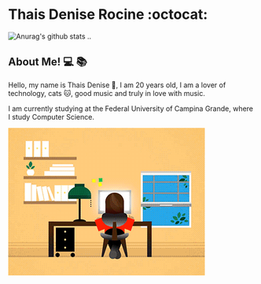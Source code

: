   # Thais Denise Rocine :octocat:

<!--
**Thairocine/Thairocine** is a ✨ _special_ ✨ repository because its `README.md` (this file) appears on your GitHub profile.

Here are some ideas to get you started:

- 🔭 Eu gosto de café e aprender novas coisas ...
- 🌱 Atualmente estou aprendendo Python...
- 👯 Faço parte de comunidades como o Elas@Computação e Pyladies Paraíba ...
- 🤔 Eu amo trabalhar em equipe e conhecer novas pessoas.
- 💬 No meu tempo livre amo assistir Netflix, ler e conversar
- :instagram: Instagram : @thais.espinola_
- 😄 Pronomes: Ela / Dela
- ⚡ Amo uma conversa contagiante! 
-->
![Anurag's github stats](https://github-readme-stats.vercel.app/api?username=thairocine&show_icons=true&theme=radical) 
  ..
## About Me! :computer: :books:


Hello, my name is Thais Denise :dizzy:, I am 20 years old, I am a lover of technology, cats :cat:, good music and truly in love with music.

I am currently studying at the Federal University of Campina Grande, where I study Computer Science.


  
  ![](https://github.com/Thairocine/Thairocine/blob/main/0249efe4cc8e3c20094fc2d20aa58912.gif)
  

 

